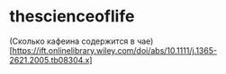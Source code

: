 # thescienceoflife

(Сколько кафеина содержится в чае)[https://ift.onlinelibrary.wiley.com/doi/abs/10.1111/j.1365-2621.2005.tb08304.x]
